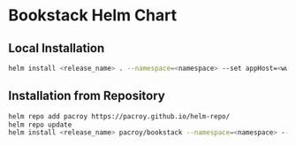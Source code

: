 # Bookstack Helm Chart

## Local Installation

```sh
helm install <release_name> . --namespace=<namespace> --set appHost=<www.yourdomain.com>
```

## Installation from Repository

```sh
helm repo add pacroy https://pacroy.github.io/helm-repo/
helm repo update
helm install <release_name> pacroy/bookstack --namespace=<namespace> --values values.yaml
```
